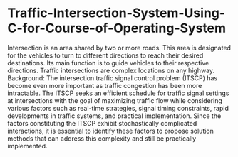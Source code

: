 # Traffic-Intersection-System-Using-C-for-Course-of-Operating-System
Intersection is an area shared by two or more roads. This area is designated for the vehicles to turn to different directions to reach their desired destinations. Its main function is to guide vehicles to their respective directions. Traffic intersections are complex locations on any highway. Background: The intersection traffic signal control problem (ITSCP) has become even more important as traffic congestion has been more intractable. The ITSCP seeks an efficient schedule for traffic signal settings at intersections with the goal of maximizing traffic flow while considering various factors such as real-time strategies, signal timing constraints, rapid developments in traffic systems, and practical implementation. Since the factors constituting the ITSCP exhibit stochastically complicated interactions, it is essential to identify these factors to propose solution methods that can address this complexity and still be practically implemented.
